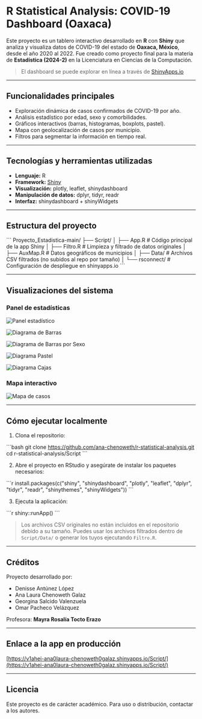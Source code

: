 
# R Statistical Analysis: COVID-19 Dashboard (Oaxaca)

Este proyecto es un tablero interactivo desarrollado en **R** con **Shiny** que analiza y visualiza datos de COVID-19 del estado de **Oaxaca, México**, desde el año 2020 al 2022. Fue creado como proyecto final para la materia de **Estadística (2024-2)** en la Licenciatura en Ciencias de la Computación.

> El dashboard se puede explorar en línea a través de [ShinyApps.io](https://v1ahei-ana0laura-chenoweth0galaz.shinyapps.io/Script/)

---

## Funcionalidades principales

- Exploración dinámica de casos confirmados de COVID-19 por año.
- Análisis estadístico por edad, sexo y comorbilidades.
- Gráficos interactivos (barras, histogramas, boxplots, pastel).
- Mapa con geolocalización de casos por municipio.
- Filtros para segmentar la información en tiempo real.

---

## Tecnologías y herramientas utilizadas

- **Lenguaje:** R
- **Framework:** [Shiny](https://shiny.rstudio.com/)
- **Visualización:** plotly, leaflet, shinydashboard
- **Manipulación de datos:** dplyr, tidyr, readr
- **Interfaz:** shinydashboard + shinyWidgets

---

## Estructura del proyecto

\`\`\`
Proyecto_Estadistica-main/
├── Script/
│   ├── App.R                 # Código principal de la app Shiny
│   ├── Filtro.R              # Limpieza y filtrado de datos originales
│   ├── AuxMap.R              # Datos geográficos de municipios
│   ├── Data/                 # Archivos CSV filtrados (no subidos al repo por tamaño)
│   └── rsconnect/            # Configuración de despliegue en shinyapps.io
\`\`\`

---

## Visualizaciones del sistema

### Panel de estadísticas

![Panel estadístico](https://github.com/ana-chenoweth/r-statistical-analysis/assets/README_IMAGES/stats_panel1.png)

![Diagrama de Barras](https://github.com/ana-chenoweth/r-statistical-analysis/assets/README_IMAGES/stats_panel2.png)

![Diagrama de Barras por Sexo](https://github.com/ana-chenoweth/r-statistical-analysis/assets/README_IMAGES/stats_panel3.png)

![Diagrama Pastel](https://github.com/ana-chenoweth/r-statistical-analysis/assets/README_IMAGES/stats_panel4.png)

![Diagrama Cajas](https://github.com/ana-chenoweth/r-statistical-analysis/assets/README_IMAGES/stats_panel5.png)

### Mapa interactivo

![Mapa de casos](https://github.com/ana-chenoweth/r-statistical-analysis/assets/README_IMAGES/mapa_casos.png)

---

## Cómo ejecutar localmente

1. Clona el repositorio:

\`\`\`bash
git clone https://github.com/ana-chenoweth/r-statistical-analysis.git
cd r-statistical-analysis/Script
\`\`\`

2. Abre el proyecto en RStudio y asegúrate de instalar los paquetes necesarios:

\`\`\`r
install.packages(c("shiny", "shinydashboard", "plotly", "leaflet", "dplyr", "tidyr", "readr", "shinythemes", "shinyWidgets"))
\`\`\`

3. Ejecuta la aplicación:

\`\`\`r
shiny::runApp()
\`\`\`

> Los archivos CSV originales no están incluidos en el repositorio debido a su tamaño. Puedes usar los archivos filtrados dentro de `Script/Data/` o generar los tuyos ejecutando `Filtro.R`.

---

## Créditos

Proyecto desarrollado por:

- Denisse Antúnez López 
- Ana Laura Chenoweth Galaz  
- Georgina Salcido Valenzuela  
- Omar Pacheco Velázquez  

Profesora: **Mayra Rosalía Tocto Erazo**

---

## Enlace a la app en producción

[https://v1ahei-ana0laura-chenoweth0galaz.shinyapps.io/Script/](https://v1ahei-ana0laura-chenoweth0galaz.shinyapps.io/Script/)

---

## Licencia

Este proyecto es de carácter académico. Para uso o distribución, contactar a los autores.
